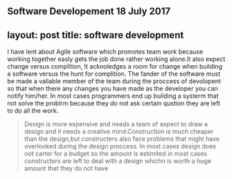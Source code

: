 ﻿
Software Developement 
18 July 2017
---
layout: post
title: software development
---

I have lent about Agile software which promotes team work because working together easly gets the job done rather working alone.It also expect change versus complition, It acknoledges a room for change when building a software versus the hunt for complition.
The fander of the software must be made a valiable member of the team during the proccess of devolopent so that when there any changes you have made as the developer you can notify him/her. In most cases programmers end up building a systerm that not solve the problrm because they do not ask certain qustion they are left to do all the work.

>Design is more expensive and needs a team of expect to draw a design and it needs a creative mind.Construction is much cheaper than the design,but constructers also face problems that might have overlooked during the design proccess.
>In most cases design does not carter for a budget so the amount is estimited in most cases constructers are left to deal with a design whichn is worth a huge amount that they do not have   
